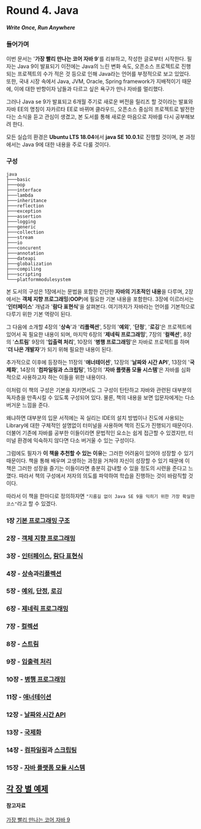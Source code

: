 # Round 4. Java

##### Write Once, Run Anywhere  

### 들어가며

이번 문서는 '**가장 빨리 만나는 코어 자바 9**'를 리뷰하고, 작성한 글로부터 시작한다. 필자는 Java 9이 발표되기 이전에는 Java의 느린 변화 속도, 오픈소스 프로젝트로 진행되는 프로젝트의 수가 적은 것 등으로 인해 Java라는 언어를 부정적으로 보고 있었다. 또한, 국내 시장 속에서 Java, JVM, Oracle, Spring framework가 지배적이기 때문에, 이에 대한 반항이자 남들과 다르고 싶은 욕구가 만나 자바를 멀리했다.  

그러나 Java se 9가 발표되고 6개월 주기로 새로운 버전을 릴리즈 할 것이라는 발표와 자바 EE의 명칭이 자카르타 EE로 바뀌며 클라우드, 오픈소스 중심의 프로젝트로 발전한다는 소식을 듣고 관심이 생겼고, 본 도서를 통해 새로운 마음으로 자바를 다시 공부해보려 한다.  

모든 실습의 환경은 **Ubuntu LTS 18.04**에서 **java SE 10.0.1**로 진행할 것이며, 본 과정에서는 Java 9에 대한 내용을 주로 다룰 것이다.

### 구성

```
java
├───basic
├───oop
├───interface
├───lambda
├───inheritance
├───reflection
├───exception
├───assertion
├───logging
├───generic
├───collection
├───stream
├───io
├───concurent
├───annotation
├───dateapi
├───globalization
├───compiling
├───scripting
└───platformmodulesystem
```
  

본 도서의 구성은 1장에서는 문법을 포함한 간단한 **자바의 기초적인 내용**을 다루며, 2장에서는 **객체 지향 프로그래밍**(**OOP**)에 필요한 기본 내용을 포함한다. 3장에 이르러서는 '**인터페이스**' 개념과 '**람다 표현식**'을 살펴본다. 여기까지가 자바라는 언어를 기본적으로 다루기 위한 기본 역량이 된다.  

그 다음에 소개할 4장의 '**상속**'과 '**리플렉션**', 5장의 '**예외**', '**단정**', '**로깅**'은 프로젝트에 있어서 꼭 필요한 내용이 되며, 마지막 6장의 '**제네릭 프로그래밍**', 7장의 '**컬렉션**', 8장의 '**스트림**' 9장의 '**입출력 처리**', 10장의 '**병행 프로그래밍**'은 자바로 프로젝트를 하며 '**더 나은 개발자**'가 되기 위해 필요한 내용이 된다.  

추가적으로 이후에 등장하는 11장의 '**애너테이션**', 12장의 '**날짜와 시간 API**', 13장의 '**국제화**', 14장의 '**컴파일링과 스크립팅**', 15장의 '**자바 플랫폼 모듈 시스템**'은 자바를 심화적으로 사용하고자 하는 이들을 위한 내용이다.  

이처럼 이 책의 구성은 기본을 지키면서도 그 구성이 탄탄하고 자바와 관련된 대부분의 독자층을 만족시킬 수 있도록 구성되어 있다. 물론, 책의 내용을 보면 입문자에게는 다소 버거운 느낌을 준다.  

왜냐하면 대부분의 입문 서적에는 꼭 실리는 IDE의 설치 방법이나 진도에 사용되는 Library에 대한 구체적인 설명없이 터미널을 사용하며 책의 진도가 진행되기 때문이다. 더불어 기존에 자바를 공부한 이들이라면 문법적인 요소는 쉽게 접근할 수 있겠지만, 터미널 환경에 익숙하지 않다면 다소 버거울 수 있는 구성이다.  

그럼에도 필자가 **이 책을 추천할 수 있는 이유**는 그러한 어려움이 있어야 성장할 수 있기 때문이다. 책을 통해 배우며 고생하는 과정을 거쳐야 자신이 성장할 수 있기 때문에 이 책은 그러한 성장을 즐기는 이들이라면 충분히 감내할 수 있을 정도의 시련을 준다고 느꼈다. 따라서 책의 구성에서 저자의 의도를 파악하여 학습을 진행하는 것이 바람직할 것이다.  

따라서 이 책을 한마디로 정의하자면 `"지름길 없이 Java SE 9을 익히기 위한 가장 확실한 코스"`라고 할 수 있겠다.  

### 1장 [기본 프로그래밍 구조](/java/basic/README.md)   

### 2장 - [객체 지향 프로그래밍](/java/oop/README.md)  

### 3장 - [인터페이스](/java/interface/README.md), [람다 표현식](/java/lambda/README.md)  

### 4장 - [상속](/java/inheritance/README.md)과[리플렉션](/java/reflection/README.md)  

### 5장 - [예외](/java/exception/README.md), [단정](/java/assertion/README.md), [로깅](/java/logging/RAEDME.md)  

### 6장 - [제네릭 프로그래밍](/java/generic/README.md)  

### 7장 - [컬렉션](/java/collection/README.md)  

### 8장 - [스트림](/java/stream/README.md)  

### 9장 - [입출력 처리](/java/io/README.md)  

### 10장 - [병행 프로그래밍](/java/concurent/README.md)  

### 11장 - [애너테이션](/java/annotation/README.md)   

### 12장 - [날짜와 시간 API](/java/dateapi/README.md)  

### 13장 - [국제화](/java/globalization/README.md)  

### 14장 - [컴파일링](/java/compiling/README.md)과 [스크립팅](/java/scripting/README.md)

### 15장 - [자바 플랫폼 모듈 시스템](java/platformmodulesystem/README.md)  

## [각 장 별 예제](/java/acting/)

#### 참고자료  

[가장 빨리 만나는 코어 자바 9](http://www.gilbut.co.kr/book/bookView.aspx?bookcode=BN001975&page=1&sernewbook=Y&orderby=pdate&TF=T)
